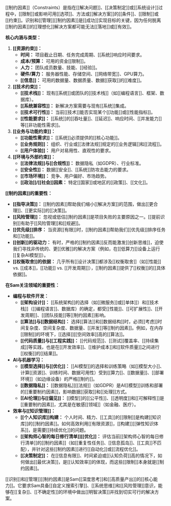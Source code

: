 [[制约因素]]（Constraints）是指在[[解决问题]]、[[决策制定]]或[[系统设计]]过程中，[[限制]]或影响可用[[选项]]、方法或[[解决方案]]的[[条件]]、[[限制]]或[[约束]]。识别和[[管理]][[制约因素]]是[[成功]]实现目标的关键，因为任何脱离[[制约因素]]的[[理想化]]解决方案都可能无法[[落地]]或[[有效]]。

**核心内涵与类型：**

1.  **[[资源约束]]：**
    *   **时间：** 项目截止日期、任务完成周期、[[系统]]响应时间要求。
    *   **成本/预算：** 可用的资金[[限制]]。
    *   **人力：** 团队成员数量、技能、[[经验]]。
    *   **硬件/算力：** 服务器性能、存储空间、[[网络带宽]]、GPU算力。
    *   **[[信息]]：** 可用的数据量、数据质量、数据[[获取]]的[[难度]]。
2.  **[[技术约束]]：**
    *   **[[技术栈]]：** 现有[[系统]]或团队的[[技术栈]]（如[[编程语言]]、框架、数据库）。
    *   **[[系统兼容性]]：** 新解决方案需要与现有[[系统]]集成。
    *   **[[技术可行性]]：** 当前[[技术]]能否实现某个[[功能]]或[[性能指标]]。
    *   **[[性能要求]]：** [[系统]]的[[吞吐量]]、[[延迟]]、响应时间、[[并发能力]]等[[非功能性需求]]。
3.  **[[业务与功能约束]]：**
    *   **[[功能性需求]]：** [[系统]]必须提供的[[核心功能]]。
    *   **[[业务规则]]：** 组织、行业或[[法律法规]]规定的[[业务逻辑]]和[[流程]]。
    *   **[[用户体验]]：** 用户对易用性、直观性的要求。
4.  **[[环境与外部约束]]：**
    *   **[[法律法规]]与[[合规性]]：** 数据隐私（如GDPR）、行业标准。
    *   **[[安全性]]：** 数据[[安全]]、[[系统]]防攻击能力的要求。
    *   **[[市场环境]]：** 竞争、用户偏好、市场趋势。
    *   **[[政治]]/[[社会]]因素：** 特定[[国家]]或地区的[[政策]]、[[文化]]。

**[[制约因素]]的重要性：**

*   **[[指导决策]]：** [[制约因素]]帮助我们缩小[[解决方案]]的范围，做出[[更合理]]、[[更实际]]的[[决策]]。
*   **[[风险管理]]：** 忽视或低估[[制约因素]]是项目失败的主要原因之一。[[提前识别]]有助于[[风险管理]]和[[规避]]。
*   **[[优先级]]排序：** 当资源[[有限]]时，[[制约因素]]帮助我们[[优先级]]排序任务和[[功能]]。
*   **[[创新]]的驱动力：** 有时，严格的[[制约因素]]反而能激发[[创新思维]]，迫使我们寻找非传统的、更[[优雅]]的解决方案（例如，在[[低算力]]设备上运行[[复杂AI模型]]）。
*   **[[权衡取舍]]的依据：** 几乎所有[[设计决策]]都涉及[[权衡取舍]]（如[[性能]] vs. [[成本]]，[[功能]] vs. [[开发周期]]），[[制约因素]]提供了[[权衡]]的[[具体依据]]。

**在Sam关注领域的重要性：**

*   **编程与软件开发：**
    *   **[[架构设计]]：** [[系统架构]]的选择（如[[微服务]]或[[单体]]）和[[技术栈]]（[[编程语言]]、数据库）的确定，都受[[性能]]、[[可扩展性]]、[[开发周期]]、[[团队技能]]等[[制约因素]]影响。
    *   **[[算法]]与[[数据结构]]：** 选择[[算法]]和[[数据结构]]时，必须[[考虑]]时间复杂度、空间复杂度、数据量、[[并发]]等[[制约因素]]。例如，在内存[[限制]]的环境下，[[选择]][[空间效率]]高的[[算法]]。
    *   **[[代码质量]]与[[工程实践]]：** [[代码规范]]、[[测试]]覆盖率、[[持续集成]]等实践，也是在[[开发效率]]、[[维护成本]]和[[软件质量]]之间进行[[权衡]]的[[结果]]。
*   **AI与机器学习：**
    *   **[[模型选择]]与[[优化]]：** [[AI模型]]的选择和训练策略（如[[模型大小]]、计算[[资源]]、训练时间、数据可用性）受到[[算力]]、[[数据量]]、[[部署环境]]（如边缘设备）的严格[[制约]]。
    *   **[[数据隐私]]：** [[数据隐私]][[法规]]（如GDPR）是AI[[模型]]训练和部署的[[重要制约因素]]，影响数据[[获取]]和[[处理]]方式。
    *   **[[AI伦理]]与[[偏见]]：** [[模型]]的[[公平性]]、[[透明度]]和[[可解释性]]是[[重要制约因素]]，尤其是在敏感[[领域]]（如金融、医疗）。
*   **效率与[[知识管理]]：**
    *   **[[个人知识库]]构建：** 个人时间、精力、[[工具]]的[[限制]]是构建[[知识库]]的[[制约因素]]。如何高效利用[[有限资源]]，[[构建]][[弹性知识体系]]，是需要[[持续优化]]的问题。
    *   **[[架构师心智的每日修行清单]][[优化]]：** 评估当前[[架构师心智的每日修行清单]]的[[制约因素]]（如[[重复性任务]]、[[信息孤岛]]、[[工具]]不匹配），并针对这些[[制约因素]]进行[[自动化]]或[[流程优化]]。
    *   **[[决策制定]]：** 在[[信息有限]]、时间紧迫或[[认知负荷]]高的情况下，如何做出[[最优决策]]，是[[认知效率]]的体现，而这些[[限制]]本身就是[[制约因素]]。

[[识别]]和[[管理]][[制约因素]]是Sam[[深度思考]]和[[高质量产出]]的[[核心能力]]。它要求Sam具备[[自定义搜索引擎]]、[[系统思维]]和[[风险管理]]意识，能够在[[复杂]]、[[不确定性]]的环境中做出[[明智决策]]并找到切实可行的解决方案。